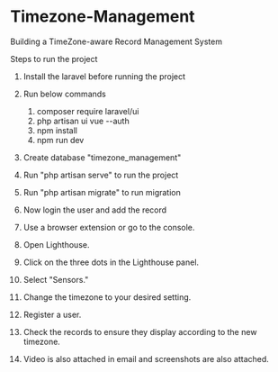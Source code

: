 # Timezone-Management
Building a TimeZone-aware Record Management System

Steps to run the project

1. Install the laravel before running the project 
2. Run below commands
    1. composer require laravel/ui
    2. php artisan ui vue --auth
    3. npm install
    4. npm run dev
3. Create database "timezone_management"
4. Run "php artisan serve" to run the project
5. Run "php artisan migrate" to run migration
6. Now login the user and add the record

7. Use a browser extension or go to the console.
8. Open Lighthouse.
9. Click on the three dots in the Lighthouse panel.
10. Select "Sensors."
11. Change the timezone to your desired setting.
12. Register a user.
13. Check the records to ensure they display according to the new timezone.
8. Video is also attached in email and screenshots are also attached. 

